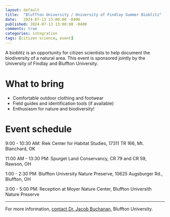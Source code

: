 ```yaml
---
layout: default
title:  "Bluffton University / University of Findlay Summer Bioblitz"
date:   2024-07-13 13:00:00 -0400
published: 2024-07-13 13:00:00 -0400
comments: true
categories: integration
tags: [citizen science, event]
---
```


A bioblitz is an opportunity for citizen scientists to help document the biodiversity of a natural area. This event is sponsored jointly by the University of Findlay and Bluffton University. 

<!--more-->

# What to bring

- Comfortable outdoor clothing and footwear
- Field guides and identification tools (if available)
- Enthusiasm for nature and biodiversity!

# Event schedule

9:00 - 10:30 AM: Riek Center for Habitat Studies, 17311 TR 166, Mt. Blanchard, OK

11:00 AM - 13:30 PM: Spurget Land Conservancy, CR 79 and CR 59, Rawson, OH

1:00 - 2:30 PM: Bluffton University Nature Preserve, 10625 Augsburger Rd., Bluffton, OH

3:00 - 5:00 PM: Reception at Moyer Nature Center, Bluffton Universith Nature Preserve

-------------

For more information, [contact Dr. Jacob Buchanan](mailto:buchananj@bluffton.edu), Bluffton University.
